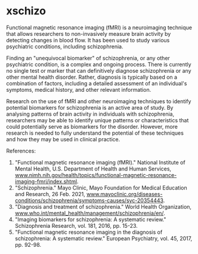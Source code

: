 # xschizo


Functional magnetic resonance imaging (fMRI) is a neuroimaging technique that allows researchers to non-invasively measure brain activity by detecting changes in blood flow. It has been used to study various psychiatric conditions, including schizophrenia.

Finding an "unequivocal biomarker" of schizophrenia, or any other psychiatric condition, is a complex and ongoing process. There is currently no single test or marker that can definitively diagnose schizophrenia or any other mental health disorder. Rather, diagnosis is typically based on a combination of factors, including a detailed assessment of an individual's symptoms, medical history, and other relevant information.

Research on the use of fMRI and other neuroimaging techniques to identify potential biomarkers for schizophrenia is an active area of study. By analysing patterns of brain activity in individuals with schizophrenia, researchers may be able to identify unique patterns or characteristics that could potentially serve as biomarkers for the disorder. However, more research is needed to fully understand the potential of these techniques and how they may be used in clinical practice.


References:
1.	"Functional magnetic resonance imaging (fMRI)." National Institute of Mental Health, U.S. Department of Health and Human Services, www.nimh.nih.gov/health/topics/functional-magnetic-resonance-imaging-fmri/index.shtml.
2.	"Schizophrenia." Mayo Clinic, Mayo Foundation for Medical Education and Research, 26 Feb. 2021, www.mayoclinic.org/diseases-conditions/schizophrenia/symptoms-causes/syc-20354443.
3.	"Diagnosis and treatment of schizophrenia." World Health Organization, www.who.int/mental_health/management/schizophrenia/en/.
4.	"Imaging biomarkers for schizophrenia: A systematic review." Schizophrenia Research, vol. 181, 2016, pp. 15-23.
5.	"Functional magnetic resonance imaging in the diagnosis of schizophrenia: A systematic review." European Psychiatry, vol. 45, 2017, pp. 92-98.

